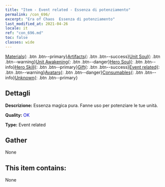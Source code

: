 ```yaml
---
title: "Item - Event related - Essenza di potenziamento"
permalink: /con_696/
excerpt: "Era of Chaos  Essenza di potenziamento"
last_modified_at: 2021-04-26
locale: it
ref: "con_696.md"
toc: false
classes: wide
---
```

 [Materials](/ItemsIT/){: .btn .btn--primary}[Artifacts](/ItemsIT/Artifacts/){: .btn .btn--success}[Unit Soul](/ItemsIT/UnitSoul/){: .btn .btn--warning}[Unit Awakening](/ItemsIT/UnitAwakening/){: .btn .btn--danger}[Hero Soul](/ItemsIT/HeroSoul/){: .btn .btn--info}[Hero Skill](/ItemsIT/HeroSkill/){: .btn .btn--primary}[Gift](/ItemsIT/Gift/){: .btn .btn--success}[Event related](/ItemsIT/Events/){: .btn .btn--warning}[Avatars](/ItemsIT/Avatars/){: .btn .btn--danger}[Consumables](/ItemsIT/Consumables/){: .btn .btn--info}[Unknown](/ItemsIT/Unknown/){: .btn .btn--primary}

## Dettagli
 **Descrizione:** Essenza magica pura. Fanne uso per potenziare le tue unità.

 **Quality:** <span style="color: #0000CD">OK</span>

 **Type:** Event related

## Gather

  None

## This item contains:

  None

